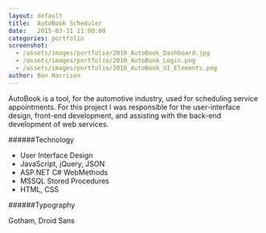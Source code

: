 ```yaml
---
layout: default
title:  AutoBook Scheduler
date:   2015-03-31 11:00:00
categories: portfolio
screenshot: 
  - /assets/images/portfolio/2010_AutoBook_Dashboard.jpg
  - /assets/images/portfolio/2010_AutoBook_Login.png
  - /assets/images/portfolio/2010_AutoBook_UI_Elements.png
author: Ben Harrison
---
```


AutoBook is a tool, for the automotive industry, used for scheduling service appointments.
For this project I was responsible for the user-interface design, 
front-end development, and assisting with the back-end development of web services.

######Technology

* User Interface Design
* JavaScript, jQuery, JSON
* ASP.NET C# WebMethods
* MSSQL Stored Procedures
* HTML, CSS

######Typography

Gotham, Droid Sans
